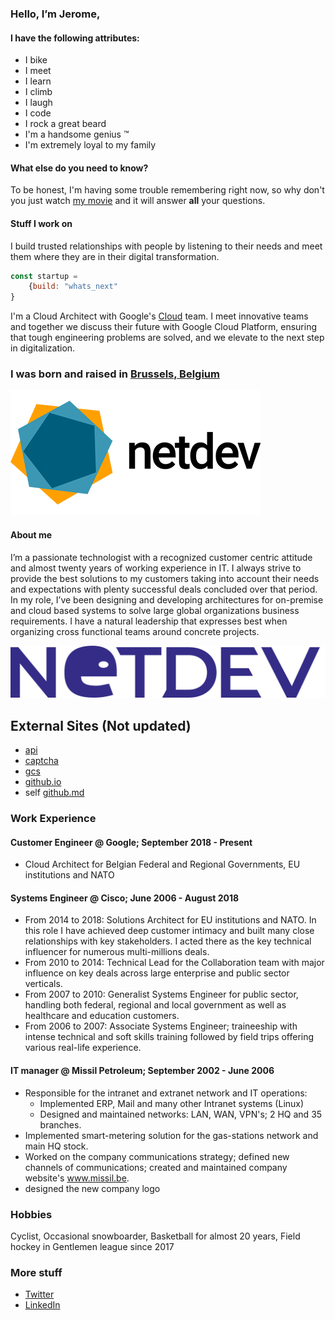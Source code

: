 

### Hello, I’m Jerome,  

#### I have the following attributes:

- I bike
- I meet 
- I learn
- I climb
- I laugh 
- I code 
- I rock a great beard
- I'm a handsome genius &#8482;
- I'm extremely loyal to my family

#### What else do you need to know?

To be honest, I'm having some trouble remembering right now, so why don't you just watch [my movie](https://en.wikipedia.org/wiki/The_Princess_Bride_%28film%29) and it will answer **all** your questions.

#### Stuff I work on

I build trusted relationships with people by listening to their needs and meet them where they are in their digital transformation.

```javascript
const startup = 
    {build: "whats_next"
}
```
I'm a Cloud Architect with Google's [Cloud](https://cloud.google.com) team. I meet innovative teams and together we discuss their future with Google Cloud Platform, ensuring that tough engineering problems are solved, and we elevate to the next step in digitalization.

### I was born and raised in [Brussels, Belgium](https://goo.gl/maps/Xhy4aBu1WYrbBHe97)


![Blue Duck](/assets/img/logo.jpg 'Logo')

#### About me

I’m a passionate technologist with a recognized  customer centric attitude and almost twenty years of working experience in IT.  I always strive to provide the best solutions to my customers taking into account their needs and expectations with plenty successful deals concluded over that period.  In my role, I’ve been  designing and developing architectures for on-premise and cloud based systems to  solve large global organizations business requirements.  I have a natural leadership that expresses best when organizing cross functional teams around concrete projects. 

![Yellow Duck](/assets/img/logo.png 'Logo')

## External Sites (Not updated)
* [api](https://fb.netdev.be/)
* [captcha](https://web3.netdev.be/) 
* [gcs](https://netdev.be)
* [github.io](https://blog.netdev.be)
* self [github.md](https://v3.netdev.be)

### Work Experience

#### Customer Engineer @ Google; September  2018 - Present
* Cloud  Architect for Belgian Federal and Regional Governments, EU institutions and NATO 

#### Systems Engineer @ Cisco; June  2006 - August 2018
* From 2014 to 2018: Solutions Architect for EU institutions and NATO.  In this role I have achieved deep customer intimacy and built many close relationships with key stakeholders. I acted there  as the key technical influencer for numerous multi-millions deals. 
* From 2010 to 2014: Technical Lead for the Collaboration team with major influence on key deals across large enterprise and public sector verticals. 
* From 2007 to 2010: Generalist Systems Engineer for public sector, handling both federal, regional and local government as well as healthcare and education customers. 
* From 2006 to 2007: Associate Systems Engineer; traineeship with intense technical and soft skills training followed by field trips offering  various real-life experience. 

#### IT manager @ Missil Petroleum; September 2002 - June 2006
* Responsible for the intranet and extranet network and IT operations:
    * Implemented ERP, Mail and many other Intranet systems (Linux)
    * Designed and maintained networks: LAN, WAN, VPN's; 2 HQ and 35 branches. 
* Implemented smart-metering solution for the  gas-stations network and main HQ stock. 
* Worked on the company communications strategy; defined new channels of communications; created and maintained company website's www.missil.be. 
* designed the new company logo

### Hobbies 
Cyclist, Occasional snowboarder, Basketball for almost 20 years, Field hockey in Gentlemen league since 2017

### More stuff

* [Twitter](https://twitter.com/jpaquay)
* [LinkedIn](https://linkedin.com/in/jeromepaquay) 



